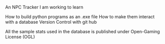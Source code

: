 An NPC Tracker I am working to learn

How to build python programs as an .exe file
How to make them interact with a database
Version Control with git hub

All the sample stats used in the database is published under Open-Gaming License (OGL) 
